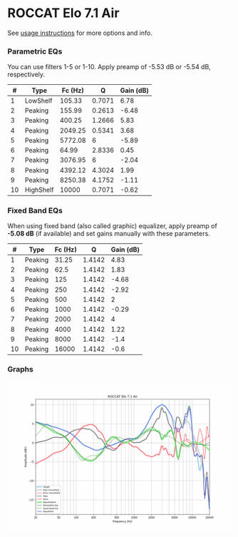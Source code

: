 # ROCCAT Elo 7.1 Air
See [usage instructions](https://github.com/jaakkopasanen/AutoEq#usage) for more options and info.

### Parametric EQs
You can use filters 1-5 or 1-10. Apply preamp of -5.53 dB or -5.54 dB, respectively.

|   # | Type      |   Fc (Hz) |      Q |   Gain (dB) |
|-----|-----------|-----------|--------|-------------|
|   1 | LowShelf  |    105.33 | 0.7071 |        6.78 |
|   2 | Peaking   |    155.99 | 0.2613 |       -6.48 |
|   3 | Peaking   |    400.25 | 1.2666 |        5.83 |
|   4 | Peaking   |   2049.25 | 0.5341 |        3.68 |
|   5 | Peaking   |   5772.08 | 6      |       -5.89 |
|   6 | Peaking   |     64.99 | 2.8336 |        0.45 |
|   7 | Peaking   |   3076.95 | 6      |       -2.04 |
|   8 | Peaking   |   4392.12 | 4.3024 |        1.99 |
|   9 | Peaking   |   8250.38 | 4.1752 |       -1.11 |
|  10 | HighShelf |  10000    | 0.7071 |       -0.62 |

### Fixed Band EQs
When using fixed band (also called graphic) equalizer, apply preamp of **-5.08 dB** (if available) and set gains manually with these parameters.

|   # | Type    |   Fc (Hz) |      Q |   Gain (dB) |
|-----|---------|-----------|--------|-------------|
|   1 | Peaking |     31.25 | 1.4142 |        4.83 |
|   2 | Peaking |     62.5  | 1.4142 |        1.83 |
|   3 | Peaking |    125    | 1.4142 |       -4.68 |
|   4 | Peaking |    250    | 1.4142 |       -2.92 |
|   5 | Peaking |    500    | 1.4142 |        2    |
|   6 | Peaking |   1000    | 1.4142 |       -0.29 |
|   7 | Peaking |   2000    | 1.4142 |        4    |
|   8 | Peaking |   4000    | 1.4142 |        1.22 |
|   9 | Peaking |   8000    | 1.4142 |       -1.4  |
|  10 | Peaking |  16000    | 1.4142 |       -0.6  |

### Graphs
![](./ROCCAT%20Elo%207.1%20Air.png)

